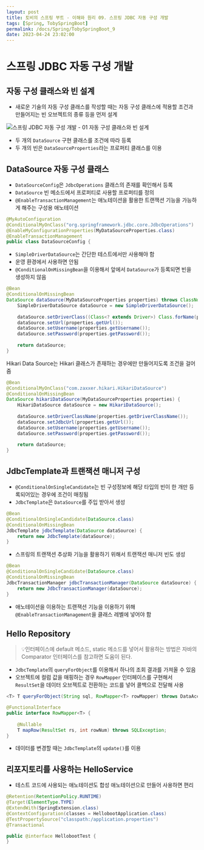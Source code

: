 ```yaml
---
layout: post
title: 토비의 스프링 부트 - 이해와 원리 09. 스프링 JDBC 자동 구성 개발
tags: [Spring, TobySpringBoot]
permalink: /docs/Spring/TobySpringBoot_9
date: 2023-04-24 23:02:00
---
```

# 스프링 JDBC 자동 구성 개발
## 자동 구성 클래스와 빈 설계
- 새로운 기술의 자동 구성 클래스를 작성할 때는 자동 구성 클래스에 적용할 조건과 만들어지는 빈 오브젝트의 종류 등을 먼저 설계

![스프링 JDBC 자동 구성 개발 - 01  자동 구성 클래스와 빈 설계](https://user-images.githubusercontent.com/52024566/234020393-276b2ea8-060e-4874-97f3-2a351222eb2f.png)

- 두 개의 `DataSource` 구현 클래스를 조건에 따라 등록
- 두 개의 빈은 `DataSourceProperties`라는 프로퍼티 클래스를 이용
## DataSource 자동 구성 클래스
- `DataSourceConfig`은 `JdbcOperations` 클래스의 존재를 확인해서 등록
- `DataSource` 빈 메소드에서 프로퍼티로 사용할 프로퍼티를 정의
- `@EnableTransactionManagement`는 애노테이션을 활용한 트랜잭션 기능을 가능하게 해주는 구성용 애노테이션

```java
@MyAutoConfiguration
@ConditionalMyOnClass("org.springframework.jdbc.core.JdbcOperations")
@EnableMyConfigurationProperties(MyDataSourceProperties.class)
@EnableTransactionManagement
public class DataSourceConfig {
```

- `SimpleDriverDataSource`는 간단한 테스트에서만 사용해야 함
- 운영 환경에서 사용하면 안됨
- `@ConditionalOnMissingBean`을 이용해서 앞에서 `DataSource`가 등록되면 빈을 생성하지 않음

```java
@Bean
@ConditionalOnMissingBean
DataSource dataSource(MyDataSourceProperties properties) throws ClassNotFoundException {
    SimpleDriverDataSource dataSource = new SimpleDriverDataSource();
  
    dataSource.setDriverClass((Class<? extends Driver>) Class.forName(properties.getDriverClassName()));
    dataSource.setUrl(properties.getUrl());
    dataSource.setUsername(properties.getUsername());
    dataSource.setPassword(properties.getPassword());
  
    return dataSource;
}
```

Hikari Data Source는 Hikari 클래스가 존재하는 경우에만 만들어지도록 조건을 걸어줌

```java
@Bean
@ConditionalMyOnClass("com.zaxxer.hikari.HikariDataSource")
@ConditionalOnMissingBean
DataSource hikariDataSource(MyDataSourceProperties properties) {
    HikariDataSource dataSource = new HikariDataSource();
  
    dataSource.setDriverClassName(properties.getDriverClassName());
    dataSource.setJdbcUrl(properties.getUrl());
    dataSource.setUsername(properties.getUsername());
    dataSource.setPassword(properties.getPassword());
  
    return dataSource;
}
```
## JdbcTemplate과 트랜잭션 매니저 구성
- `@ConditionalOnSingleCandidate`는 빈 구성정보에 해당 타입의 빈이 한 개만 등록되어있는 경우에 조건이 매칭됨
- `JdbcTemplate`은 `DataSource`를 주입 받아서 생성

```java
@Bean
@ConditionalOnSingleCandidate(DataSource.class)
@ConditionalOnMissingBean
JdbcTemplate jdbcTemplate(DataSource dataSource) {
    return new JdbcTemplate(dataSource);
}
```

- 스프링의 트랜잭션 추상화 기능을 활용하기 위해서 트랜잭션 매니저 빈도 생성

```java
@Bean
@ConditionalOnSingleCandidate(DataSource.class)
@ConditionalOnMissingBean
JdbcTransactionManager jdbcTransactionManager(DataSource dataSource) {
    return new JdbcTransactionManager(dataSource);
}
```

- 애노테이션을 이용하는 트랜잭션 기능을 이용하기 위해 `@EnableTransactionManagement`을 클래스 레벨에 넣어야 함
## Hello Repository
>💡인터페이스에 default 메소드, static 메소드를 넣어서 활용하는 방법은 자바의 Comparator<T> 인터페이스를 참고하면 도움이 된다.

- `JdbcTemplate`의 `queryForObject`를 이용해서 하나의 조회 결과를 가져올 수 있음
- 오브젝트에 컬럼 값을 매핑하는 경우 `RowMapper` 인터페이스를 구현해서 `ResultSet`을 데이터 오브젝트로 전환하는 코드를 넣어 콜백으로 전달해 사용

```java
<T> T queryForObject(String sql, RowMapper<T> rowMapper) throws DataAccessException;
```

```java
@FunctionalInterface
public interface RowMapper<T> {
  
    @Nullable
    T mapRow(ResultSet rs, int rowNum) throws SQLException;
}
```

- 데이터를 변경할 때는 `JdbcTemplate`의 `update()`를 이용
## 리포지토리를 사용하는 HelloService
- 테스트 코드에 사용되는 애노테이션도 합성 애노테이션으로 만들어 사용하면 편리

```java
@Retention(RetentionPolicy.RUNTIME)
@Target(ElementType.TYPE)
@ExtendWith(SpringExtension.class)
@ContextConfiguration(classes = HellobootApplication.class)
@TestPropertySource("classpath:/application.properties")
@Transactional

public @interface HellobootTest {
}
```